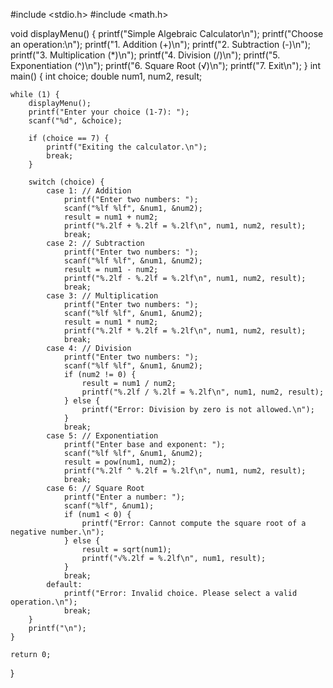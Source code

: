 #include <stdio.h>
#include <math.h>

void displayMenu() {
    printf("Simple Algebraic Calculator\n");
    printf("Choose an operation:\n");
    printf("1. Addition (+)\n");
    printf("2. Subtraction (-)\n");
    printf("3. Multiplication (*)\n");
    printf("4. Division (/)\n");
    printf("5. Exponentiation (^)\n");
    printf("6. Square Root (√)\n");
    printf("7. Exit\n");
}
int main() {
    int choice;
    double num1, num2, result;

    while (1) {
        displayMenu();
        printf("Enter your choice (1-7): ");
        scanf("%d", &choice);

        if (choice == 7) {
            printf("Exiting the calculator.\n");
            break;
        }

        switch (choice) {
            case 1: // Addition
                printf("Enter two numbers: ");
                scanf("%lf %lf", &num1, &num2);
                result = num1 + num2;
                printf("%.2lf + %.2lf = %.2lf\n", num1, num2, result);
                break;
            case 2: // Subtraction
                printf("Enter two numbers: ");
                scanf("%lf %lf", &num1, &num2);
                result = num1 - num2;
                printf("%.2lf - %.2lf = %.2lf\n", num1, num2, result);
                break;
            case 3: // Multiplication
                printf("Enter two numbers: ");
                scanf("%lf %lf", &num1, &num2);
                result = num1 * num2;
                printf("%.2lf * %.2lf = %.2lf\n", num1, num2, result);
                break;
            case 4: // Division
                printf("Enter two numbers: ");
                scanf("%lf %lf", &num1, &num2);
                if (num2 != 0) {
                    result = num1 / num2;
                    printf("%.2lf / %.2lf = %.2lf\n", num1, num2, result);
                } else {
                    printf("Error: Division by zero is not allowed.\n");
                }
                break;
            case 5: // Exponentiation
                printf("Enter base and exponent: ");
                scanf("%lf %lf", &num1, &num2);
                result = pow(num1, num2);
                printf("%.2lf ^ %.2lf = %.2lf\n", num1, num2, result);
                break;
            case 6: // Square Root
                printf("Enter a number: ");
                scanf("%lf", &num1);
                if (num1 < 0) {
                    printf("Error: Cannot compute the square root of a negative number.\n");
                } else {
                    result = sqrt(num1);
                    printf("√%.2lf = %.2lf\n", num1, result);
                }
                break;
            default:
                printf("Error: Invalid choice. Please select a valid operation.\n");
                break;
        }
        printf("\n");
    }

    return 0;
}


<!---
AaadyantBhadauria/AaadyantBhadauria is a ✨ special ✨ repository because its `README.md` (this file) appears on your GitHub profile.
You can click the Preview link to take a look at your changes.
--->
